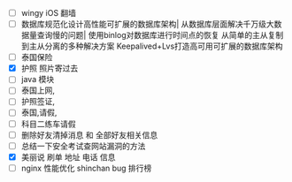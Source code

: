 - [ ] wingy iOS 翻墙
- [ ] 数据库规范化设计高性能可扩展的数据库架构|
      从数据库层面解决千万级大数据量查询慢的问题|
      使用binlog对数据库进行时间点的恢复
      从简单的主从复制到主从分离的多种解决方案
      Keepalived+Lvs打造高可用可扩展的数据库架构
- [ ] 泰国保险
- [x] 护照 照片寄过去
- [ ] java  模块
- [ ] 泰国上网, 
- [ ] 护照签证,
- [ ] 泰国,请假,
- [ ] 科目二练车请假
- [ ] 删除好友清掉消息 和 全部好友相关信息
- [ ] 总结一下安全考试查网站漏洞的方法
- [x] 美丽说 刷单 地址 电话 信息
- [ ] nginx 性能优化 shinchan bug 排行榜 
